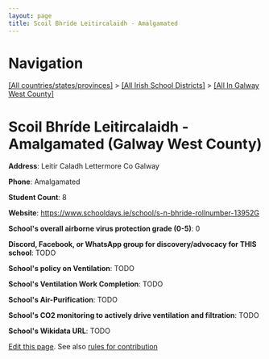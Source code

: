 ```yaml
---
layout: page
title: Scoil Bhríde Leitircalaidh - Amalgamated
---
```

# Navigation

[[All countries/states/provinces]](../../..) > [[All Irish School Districts]](../..) > [[All In Galway West County]](..)

# Scoil Bhríde Leitircalaidh - Amalgamated (Galway West County)

**Address**: Leitir Caladh Lettermore Co Galway

**Phone**: Amalgamated

**Student Count**: 8

**Website**: <https://www.schooldays.ie/school/s-n-bhride-rollnumber-13952G>

**School's overall airborne virus protection grade (0-5)**: 0

**Discord, Facebook, or WhatsApp group for discovery/advocacy for THIS school**: TODO

**School's policy on Ventilation**: TODO

**School's Ventilation Work Completion**: TODO

**School's Air-Purification**: TODO

**School's CO2 monitoring to actively drive ventilation and filtration**: TODO

**School's Wikidata URL**: TODO


[Edit this page](https://github.com/ventilate-schools/Ireland/edit/main/./Galway_West_County/Scoil_Bhríde_Leitircalaidh_-_Amalgamated.md). See also [rules for contribution](../../../contribution-rules/)